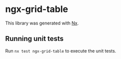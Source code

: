 # ngx-grid-table

This library was generated with [Nx](https://nx.dev).

## Running unit tests

Run `nx test ngx-grid-table` to execute the unit tests.
